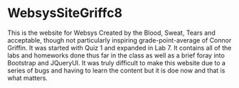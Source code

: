 # WebsysSiteGriffc8

This is the website for Websys Created by the Blood, Sweat, Tears and acceptable, though not particularly inspiring grade-point-average of Connor Griffin. It was started with Quiz 1 and expanded in Lab 7. It contains all of the labs and homeworks done thus far in the class as well as a brief foray into Bootstrap and JQueryUI. It was truly difficult to make this website due to a series of bugs and having to learn the content but it is doe now and that is what matters. 